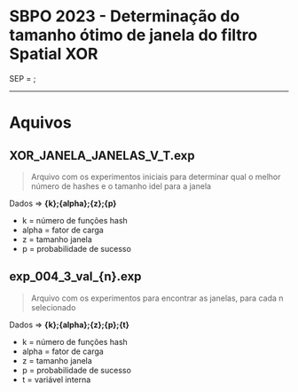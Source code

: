 # SBPO 2023 - Determinação do tamanho ótimo de janela do filtro Spatial XOR

SEP = ;

---
# Aquivos

## XOR_JANELA_JANELAS_V_T.exp
> Arquivo com os experimentos iniciais para determinar qual o melhor número de hashes e o tamanho idel para a janela

Dados => **{k};{alpha};{z};{p}**

- k = número de funções hash
- alpha = fator de carga
- z = tamanho janela
- p = probabilidade de sucesso

## exp_004_3_val_{n}.exp
> Arquivo com os experimentos para encontrar as janelas, para cada n selecionado

Dados => **{k};{alpha};{z};{p};{t}**

- k = número de funções hash
- alpha = fator de carga
- z = tamanho janela
- p = probabilidade de sucesso
- t = variável interna